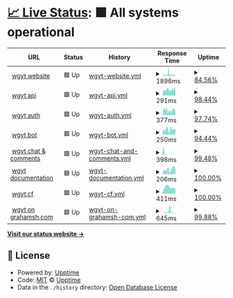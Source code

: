 # [📈 Live Status](https://stats.wgyt.tk): <!--live status--> **🟩 All systems operational**

<!--start: status pages-->
<!-- This summary is generated by Upptime (https://github.com/upptime/upptime) -->
<!-- Do not edit this manually, your changes will be overwritten -->
<!-- prettier-ignore -->
| URL | Status | History | Response Time | Uptime |
| --- | ------ | ------- | ------------- | ------ |
| <img alt="" src="https://favicons.githubusercontent.com/www.wgyt.tk" height="13"> [wgyt website](https://www.wgyt.tk) | 🟩 Up | [wgyt-website.yml](https://github.com/wgytwebsites/stats.wgyt.tk/commits/HEAD/history/wgyt-website.yml) | <details><summary><img alt="Response time graph" src="./graphs/wgyt-website/response-time-week.png" height="20"> 1896ms</summary><br><a href="https://stats.wgyt.tk/history/wgyt-website"><img alt="Response time 854" src="https://img.shields.io/endpoint?url=https%3A%2F%2Fraw.githubusercontent.com%2Fwgytwebsites%2Fstats.wgyt.tk%2FHEAD%2Fapi%2Fwgyt-website%2Fresponse-time.json"></a><br><a href="https://stats.wgyt.tk/history/wgyt-website"><img alt="24-hour response time 11019" src="https://img.shields.io/endpoint?url=https%3A%2F%2Fraw.githubusercontent.com%2Fwgytwebsites%2Fstats.wgyt.tk%2FHEAD%2Fapi%2Fwgyt-website%2Fresponse-time-day.json"></a><br><a href="https://stats.wgyt.tk/history/wgyt-website"><img alt="7-day response time 1896" src="https://img.shields.io/endpoint?url=https%3A%2F%2Fraw.githubusercontent.com%2Fwgytwebsites%2Fstats.wgyt.tk%2FHEAD%2Fapi%2Fwgyt-website%2Fresponse-time-week.json"></a><br><a href="https://stats.wgyt.tk/history/wgyt-website"><img alt="30-day response time 947" src="https://img.shields.io/endpoint?url=https%3A%2F%2Fraw.githubusercontent.com%2Fwgytwebsites%2Fstats.wgyt.tk%2FHEAD%2Fapi%2Fwgyt-website%2Fresponse-time-month.json"></a><br><a href="https://stats.wgyt.tk/history/wgyt-website"><img alt="1-year response time 854" src="https://img.shields.io/endpoint?url=https%3A%2F%2Fraw.githubusercontent.com%2Fwgytwebsites%2Fstats.wgyt.tk%2FHEAD%2Fapi%2Fwgyt-website%2Fresponse-time-year.json"></a></details> | <details><summary><a href="https://stats.wgyt.tk/history/wgyt-website">84.56%</a></summary><a href="https://stats.wgyt.tk/history/wgyt-website"><img alt="All-time uptime 96.94%" src="https://img.shields.io/endpoint?url=https%3A%2F%2Fraw.githubusercontent.com%2Fwgytwebsites%2Fstats.wgyt.tk%2FHEAD%2Fapi%2Fwgyt-website%2Fuptime.json"></a><br><a href="https://stats.wgyt.tk/history/wgyt-website"><img alt="24-hour uptime 20.01%" src="https://img.shields.io/endpoint?url=https%3A%2F%2Fraw.githubusercontent.com%2Fwgytwebsites%2Fstats.wgyt.tk%2FHEAD%2Fapi%2Fwgyt-website%2Fuptime-day.json"></a><br><a href="https://stats.wgyt.tk/history/wgyt-website"><img alt="7-day uptime 84.56%" src="https://img.shields.io/endpoint?url=https%3A%2F%2Fraw.githubusercontent.com%2Fwgytwebsites%2Fstats.wgyt.tk%2FHEAD%2Fapi%2Fwgyt-website%2Fuptime-week.json"></a><br><a href="https://stats.wgyt.tk/history/wgyt-website"><img alt="30-day uptime 96.45%" src="https://img.shields.io/endpoint?url=https%3A%2F%2Fraw.githubusercontent.com%2Fwgytwebsites%2Fstats.wgyt.tk%2FHEAD%2Fapi%2Fwgyt-website%2Fuptime-month.json"></a><br><a href="https://stats.wgyt.tk/history/wgyt-website"><img alt="1-year uptime 96.94%" src="https://img.shields.io/endpoint?url=https%3A%2F%2Fraw.githubusercontent.com%2Fwgytwebsites%2Fstats.wgyt.tk%2FHEAD%2Fapi%2Fwgyt-website%2Fuptime-year.json"></a></details>
| <img alt="" src="https://favicons.githubusercontent.com/api.wgyt.tk" height="13"> [wgyt api](https://api.wgyt.tk) | 🟩 Up | [wgyt-api.yml](https://github.com/wgytwebsites/stats.wgyt.tk/commits/HEAD/history/wgyt-api.yml) | <details><summary><img alt="Response time graph" src="./graphs/wgyt-api/response-time-week.png" height="20"> 291ms</summary><br><a href="https://stats.wgyt.tk/history/wgyt-api"><img alt="Response time 314" src="https://img.shields.io/endpoint?url=https%3A%2F%2Fraw.githubusercontent.com%2Fwgytwebsites%2Fstats.wgyt.tk%2FHEAD%2Fapi%2Fwgyt-api%2Fresponse-time.json"></a><br><a href="https://stats.wgyt.tk/history/wgyt-api"><img alt="24-hour response time 360" src="https://img.shields.io/endpoint?url=https%3A%2F%2Fraw.githubusercontent.com%2Fwgytwebsites%2Fstats.wgyt.tk%2FHEAD%2Fapi%2Fwgyt-api%2Fresponse-time-day.json"></a><br><a href="https://stats.wgyt.tk/history/wgyt-api"><img alt="7-day response time 291" src="https://img.shields.io/endpoint?url=https%3A%2F%2Fraw.githubusercontent.com%2Fwgytwebsites%2Fstats.wgyt.tk%2FHEAD%2Fapi%2Fwgyt-api%2Fresponse-time-week.json"></a><br><a href="https://stats.wgyt.tk/history/wgyt-api"><img alt="30-day response time 311" src="https://img.shields.io/endpoint?url=https%3A%2F%2Fraw.githubusercontent.com%2Fwgytwebsites%2Fstats.wgyt.tk%2FHEAD%2Fapi%2Fwgyt-api%2Fresponse-time-month.json"></a><br><a href="https://stats.wgyt.tk/history/wgyt-api"><img alt="1-year response time 314" src="https://img.shields.io/endpoint?url=https%3A%2F%2Fraw.githubusercontent.com%2Fwgytwebsites%2Fstats.wgyt.tk%2FHEAD%2Fapi%2Fwgyt-api%2Fresponse-time-year.json"></a></details> | <details><summary><a href="https://stats.wgyt.tk/history/wgyt-api">98.44%</a></summary><a href="https://stats.wgyt.tk/history/wgyt-api"><img alt="All-time uptime 99.69%" src="https://img.shields.io/endpoint?url=https%3A%2F%2Fraw.githubusercontent.com%2Fwgytwebsites%2Fstats.wgyt.tk%2FHEAD%2Fapi%2Fwgyt-api%2Fuptime.json"></a><br><a href="https://stats.wgyt.tk/history/wgyt-api"><img alt="24-hour uptime 100.00%" src="https://img.shields.io/endpoint?url=https%3A%2F%2Fraw.githubusercontent.com%2Fwgytwebsites%2Fstats.wgyt.tk%2FHEAD%2Fapi%2Fwgyt-api%2Fuptime-day.json"></a><br><a href="https://stats.wgyt.tk/history/wgyt-api"><img alt="7-day uptime 98.44%" src="https://img.shields.io/endpoint?url=https%3A%2F%2Fraw.githubusercontent.com%2Fwgytwebsites%2Fstats.wgyt.tk%2FHEAD%2Fapi%2Fwgyt-api%2Fuptime-week.json"></a><br><a href="https://stats.wgyt.tk/history/wgyt-api"><img alt="30-day uptime 99.64%" src="https://img.shields.io/endpoint?url=https%3A%2F%2Fraw.githubusercontent.com%2Fwgytwebsites%2Fstats.wgyt.tk%2FHEAD%2Fapi%2Fwgyt-api%2Fuptime-month.json"></a><br><a href="https://stats.wgyt.tk/history/wgyt-api"><img alt="1-year uptime 99.69%" src="https://img.shields.io/endpoint?url=https%3A%2F%2Fraw.githubusercontent.com%2Fwgytwebsites%2Fstats.wgyt.tk%2FHEAD%2Fapi%2Fwgyt-api%2Fuptime-year.json"></a></details>
| <img alt="" src="https://favicons.githubusercontent.com/auth.wgyt.tk" height="13"> [wgyt auth](https://auth.wgyt.tk) | 🟩 Up | [wgyt-auth.yml](https://github.com/wgytwebsites/stats.wgyt.tk/commits/HEAD/history/wgyt-auth.yml) | <details><summary><img alt="Response time graph" src="./graphs/wgyt-auth/response-time-week.png" height="20"> 377ms</summary><br><a href="https://stats.wgyt.tk/history/wgyt-auth"><img alt="Response time 358" src="https://img.shields.io/endpoint?url=https%3A%2F%2Fraw.githubusercontent.com%2Fwgytwebsites%2Fstats.wgyt.tk%2FHEAD%2Fapi%2Fwgyt-auth%2Fresponse-time.json"></a><br><a href="https://stats.wgyt.tk/history/wgyt-auth"><img alt="24-hour response time 422" src="https://img.shields.io/endpoint?url=https%3A%2F%2Fraw.githubusercontent.com%2Fwgytwebsites%2Fstats.wgyt.tk%2FHEAD%2Fapi%2Fwgyt-auth%2Fresponse-time-day.json"></a><br><a href="https://stats.wgyt.tk/history/wgyt-auth"><img alt="7-day response time 377" src="https://img.shields.io/endpoint?url=https%3A%2F%2Fraw.githubusercontent.com%2Fwgytwebsites%2Fstats.wgyt.tk%2FHEAD%2Fapi%2Fwgyt-auth%2Fresponse-time-week.json"></a><br><a href="https://stats.wgyt.tk/history/wgyt-auth"><img alt="30-day response time 370" src="https://img.shields.io/endpoint?url=https%3A%2F%2Fraw.githubusercontent.com%2Fwgytwebsites%2Fstats.wgyt.tk%2FHEAD%2Fapi%2Fwgyt-auth%2Fresponse-time-month.json"></a><br><a href="https://stats.wgyt.tk/history/wgyt-auth"><img alt="1-year response time 358" src="https://img.shields.io/endpoint?url=https%3A%2F%2Fraw.githubusercontent.com%2Fwgytwebsites%2Fstats.wgyt.tk%2FHEAD%2Fapi%2Fwgyt-auth%2Fresponse-time-year.json"></a></details> | <details><summary><a href="https://stats.wgyt.tk/history/wgyt-auth">97.74%</a></summary><a href="https://stats.wgyt.tk/history/wgyt-auth"><img alt="All-time uptime 99.46%" src="https://img.shields.io/endpoint?url=https%3A%2F%2Fraw.githubusercontent.com%2Fwgytwebsites%2Fstats.wgyt.tk%2FHEAD%2Fapi%2Fwgyt-auth%2Fuptime.json"></a><br><a href="https://stats.wgyt.tk/history/wgyt-auth"><img alt="24-hour uptime 100.00%" src="https://img.shields.io/endpoint?url=https%3A%2F%2Fraw.githubusercontent.com%2Fwgytwebsites%2Fstats.wgyt.tk%2FHEAD%2Fapi%2Fwgyt-auth%2Fuptime-day.json"></a><br><a href="https://stats.wgyt.tk/history/wgyt-auth"><img alt="7-day uptime 97.74%" src="https://img.shields.io/endpoint?url=https%3A%2F%2Fraw.githubusercontent.com%2Fwgytwebsites%2Fstats.wgyt.tk%2FHEAD%2Fapi%2Fwgyt-auth%2Fuptime-week.json"></a><br><a href="https://stats.wgyt.tk/history/wgyt-auth"><img alt="30-day uptime 99.38%" src="https://img.shields.io/endpoint?url=https%3A%2F%2Fraw.githubusercontent.com%2Fwgytwebsites%2Fstats.wgyt.tk%2FHEAD%2Fapi%2Fwgyt-auth%2Fuptime-month.json"></a><br><a href="https://stats.wgyt.tk/history/wgyt-auth"><img alt="1-year uptime 99.46%" src="https://img.shields.io/endpoint?url=https%3A%2F%2Fraw.githubusercontent.com%2Fwgytwebsites%2Fstats.wgyt.tk%2FHEAD%2Fapi%2Fwgyt-auth%2Fuptime-year.json"></a></details>
| <img alt="" src="https://favicons.githubusercontent.com/bot.wgyt.tk" height="13"> [wgyt bot](https://bot.wgyt.tk) | 🟩 Up | [wgyt-bot.yml](https://github.com/wgytwebsites/stats.wgyt.tk/commits/HEAD/history/wgyt-bot.yml) | <details><summary><img alt="Response time graph" src="./graphs/wgyt-bot/response-time-week.png" height="20"> 250ms</summary><br><a href="https://stats.wgyt.tk/history/wgyt-bot"><img alt="Response time 326" src="https://img.shields.io/endpoint?url=https%3A%2F%2Fraw.githubusercontent.com%2Fwgytwebsites%2Fstats.wgyt.tk%2FHEAD%2Fapi%2Fwgyt-bot%2Fresponse-time.json"></a><br><a href="https://stats.wgyt.tk/history/wgyt-bot"><img alt="24-hour response time 367" src="https://img.shields.io/endpoint?url=https%3A%2F%2Fraw.githubusercontent.com%2Fwgytwebsites%2Fstats.wgyt.tk%2FHEAD%2Fapi%2Fwgyt-bot%2Fresponse-time-day.json"></a><br><a href="https://stats.wgyt.tk/history/wgyt-bot"><img alt="7-day response time 250" src="https://img.shields.io/endpoint?url=https%3A%2F%2Fraw.githubusercontent.com%2Fwgytwebsites%2Fstats.wgyt.tk%2FHEAD%2Fapi%2Fwgyt-bot%2Fresponse-time-week.json"></a><br><a href="https://stats.wgyt.tk/history/wgyt-bot"><img alt="30-day response time 313" src="https://img.shields.io/endpoint?url=https%3A%2F%2Fraw.githubusercontent.com%2Fwgytwebsites%2Fstats.wgyt.tk%2FHEAD%2Fapi%2Fwgyt-bot%2Fresponse-time-month.json"></a><br><a href="https://stats.wgyt.tk/history/wgyt-bot"><img alt="1-year response time 326" src="https://img.shields.io/endpoint?url=https%3A%2F%2Fraw.githubusercontent.com%2Fwgytwebsites%2Fstats.wgyt.tk%2FHEAD%2Fapi%2Fwgyt-bot%2Fresponse-time-year.json"></a></details> | <details><summary><a href="https://stats.wgyt.tk/history/wgyt-bot">94.44%</a></summary><a href="https://stats.wgyt.tk/history/wgyt-bot"><img alt="All-time uptime 98.90%" src="https://img.shields.io/endpoint?url=https%3A%2F%2Fraw.githubusercontent.com%2Fwgytwebsites%2Fstats.wgyt.tk%2FHEAD%2Fapi%2Fwgyt-bot%2Fuptime.json"></a><br><a href="https://stats.wgyt.tk/history/wgyt-bot"><img alt="24-hour uptime 100.00%" src="https://img.shields.io/endpoint?url=https%3A%2F%2Fraw.githubusercontent.com%2Fwgytwebsites%2Fstats.wgyt.tk%2FHEAD%2Fapi%2Fwgyt-bot%2Fuptime-day.json"></a><br><a href="https://stats.wgyt.tk/history/wgyt-bot"><img alt="7-day uptime 94.44%" src="https://img.shields.io/endpoint?url=https%3A%2F%2Fraw.githubusercontent.com%2Fwgytwebsites%2Fstats.wgyt.tk%2FHEAD%2Fapi%2Fwgyt-bot%2Fuptime-week.json"></a><br><a href="https://stats.wgyt.tk/history/wgyt-bot"><img alt="30-day uptime 98.72%" src="https://img.shields.io/endpoint?url=https%3A%2F%2Fraw.githubusercontent.com%2Fwgytwebsites%2Fstats.wgyt.tk%2FHEAD%2Fapi%2Fwgyt-bot%2Fuptime-month.json"></a><br><a href="https://stats.wgyt.tk/history/wgyt-bot"><img alt="1-year uptime 98.90%" src="https://img.shields.io/endpoint?url=https%3A%2F%2Fraw.githubusercontent.com%2Fwgytwebsites%2Fstats.wgyt.tk%2FHEAD%2Fapi%2Fwgyt-bot%2Fuptime-year.json"></a></details>
| <img alt="" src="https://favicons.githubusercontent.com/social.wgyt.tk" height="13"> [wgyt chat & comments](https://social.wgyt.tk) | 🟩 Up | [wgyt-chat-and-comments.yml](https://github.com/wgytwebsites/stats.wgyt.tk/commits/HEAD/history/wgyt-chat-and-comments.yml) | <details><summary><img alt="Response time graph" src="./graphs/wgyt-chat-and-comments/response-time-week.png" height="20"> 398ms</summary><br><a href="https://stats.wgyt.tk/history/wgyt-chat-and-comments"><img alt="Response time 932" src="https://img.shields.io/endpoint?url=https%3A%2F%2Fraw.githubusercontent.com%2Fwgytwebsites%2Fstats.wgyt.tk%2FHEAD%2Fapi%2Fwgyt-chat-and-comments%2Fresponse-time.json"></a><br><a href="https://stats.wgyt.tk/history/wgyt-chat-and-comments"><img alt="24-hour response time 1666" src="https://img.shields.io/endpoint?url=https%3A%2F%2Fraw.githubusercontent.com%2Fwgytwebsites%2Fstats.wgyt.tk%2FHEAD%2Fapi%2Fwgyt-chat-and-comments%2Fresponse-time-day.json"></a><br><a href="https://stats.wgyt.tk/history/wgyt-chat-and-comments"><img alt="7-day response time 398" src="https://img.shields.io/endpoint?url=https%3A%2F%2Fraw.githubusercontent.com%2Fwgytwebsites%2Fstats.wgyt.tk%2FHEAD%2Fapi%2Fwgyt-chat-and-comments%2Fresponse-time-week.json"></a><br><a href="https://stats.wgyt.tk/history/wgyt-chat-and-comments"><img alt="30-day response time 932" src="https://img.shields.io/endpoint?url=https%3A%2F%2Fraw.githubusercontent.com%2Fwgytwebsites%2Fstats.wgyt.tk%2FHEAD%2Fapi%2Fwgyt-chat-and-comments%2Fresponse-time-month.json"></a><br><a href="https://stats.wgyt.tk/history/wgyt-chat-and-comments"><img alt="1-year response time 932" src="https://img.shields.io/endpoint?url=https%3A%2F%2Fraw.githubusercontent.com%2Fwgytwebsites%2Fstats.wgyt.tk%2FHEAD%2Fapi%2Fwgyt-chat-and-comments%2Fresponse-time-year.json"></a></details> | <details><summary><a href="https://stats.wgyt.tk/history/wgyt-chat-and-comments">99.48%</a></summary><a href="https://stats.wgyt.tk/history/wgyt-chat-and-comments"><img alt="All-time uptime 95.49%" src="https://img.shields.io/endpoint?url=https%3A%2F%2Fraw.githubusercontent.com%2Fwgytwebsites%2Fstats.wgyt.tk%2FHEAD%2Fapi%2Fwgyt-chat-and-comments%2Fuptime.json"></a><br><a href="https://stats.wgyt.tk/history/wgyt-chat-and-comments"><img alt="24-hour uptime 100.00%" src="https://img.shields.io/endpoint?url=https%3A%2F%2Fraw.githubusercontent.com%2Fwgytwebsites%2Fstats.wgyt.tk%2FHEAD%2Fapi%2Fwgyt-chat-and-comments%2Fuptime-day.json"></a><br><a href="https://stats.wgyt.tk/history/wgyt-chat-and-comments"><img alt="7-day uptime 99.48%" src="https://img.shields.io/endpoint?url=https%3A%2F%2Fraw.githubusercontent.com%2Fwgytwebsites%2Fstats.wgyt.tk%2FHEAD%2Fapi%2Fwgyt-chat-and-comments%2Fuptime-week.json"></a><br><a href="https://stats.wgyt.tk/history/wgyt-chat-and-comments"><img alt="30-day uptime 95.49%" src="https://img.shields.io/endpoint?url=https%3A%2F%2Fraw.githubusercontent.com%2Fwgytwebsites%2Fstats.wgyt.tk%2FHEAD%2Fapi%2Fwgyt-chat-and-comments%2Fuptime-month.json"></a><br><a href="https://stats.wgyt.tk/history/wgyt-chat-and-comments"><img alt="1-year uptime 95.49%" src="https://img.shields.io/endpoint?url=https%3A%2F%2Fraw.githubusercontent.com%2Fwgytwebsites%2Fstats.wgyt.tk%2FHEAD%2Fapi%2Fwgyt-chat-and-comments%2Fuptime-year.json"></a></details>
| <img alt="" src="https://favicons.githubusercontent.com/documentation.wgyt.tk" height="13"> [wgyt documentation](https://documentation.wgyt.tk) | 🟩 Up | [wgyt-documentation.yml](https://github.com/wgytwebsites/stats.wgyt.tk/commits/HEAD/history/wgyt-documentation.yml) | <details><summary><img alt="Response time graph" src="./graphs/wgyt-documentation/response-time-week.png" height="20"> 206ms</summary><br><a href="https://stats.wgyt.tk/history/wgyt-documentation"><img alt="Response time 160" src="https://img.shields.io/endpoint?url=https%3A%2F%2Fraw.githubusercontent.com%2Fwgytwebsites%2Fstats.wgyt.tk%2FHEAD%2Fapi%2Fwgyt-documentation%2Fresponse-time.json"></a><br><a href="https://stats.wgyt.tk/history/wgyt-documentation"><img alt="24-hour response time 302" src="https://img.shields.io/endpoint?url=https%3A%2F%2Fraw.githubusercontent.com%2Fwgytwebsites%2Fstats.wgyt.tk%2FHEAD%2Fapi%2Fwgyt-documentation%2Fresponse-time-day.json"></a><br><a href="https://stats.wgyt.tk/history/wgyt-documentation"><img alt="7-day response time 206" src="https://img.shields.io/endpoint?url=https%3A%2F%2Fraw.githubusercontent.com%2Fwgytwebsites%2Fstats.wgyt.tk%2FHEAD%2Fapi%2Fwgyt-documentation%2Fresponse-time-week.json"></a><br><a href="https://stats.wgyt.tk/history/wgyt-documentation"><img alt="30-day response time 163" src="https://img.shields.io/endpoint?url=https%3A%2F%2Fraw.githubusercontent.com%2Fwgytwebsites%2Fstats.wgyt.tk%2FHEAD%2Fapi%2Fwgyt-documentation%2Fresponse-time-month.json"></a><br><a href="https://stats.wgyt.tk/history/wgyt-documentation"><img alt="1-year response time 160" src="https://img.shields.io/endpoint?url=https%3A%2F%2Fraw.githubusercontent.com%2Fwgytwebsites%2Fstats.wgyt.tk%2FHEAD%2Fapi%2Fwgyt-documentation%2Fresponse-time-year.json"></a></details> | <details><summary><a href="https://stats.wgyt.tk/history/wgyt-documentation">100.00%</a></summary><a href="https://stats.wgyt.tk/history/wgyt-documentation"><img alt="All-time uptime 100.00%" src="https://img.shields.io/endpoint?url=https%3A%2F%2Fraw.githubusercontent.com%2Fwgytwebsites%2Fstats.wgyt.tk%2FHEAD%2Fapi%2Fwgyt-documentation%2Fuptime.json"></a><br><a href="https://stats.wgyt.tk/history/wgyt-documentation"><img alt="24-hour uptime 100.00%" src="https://img.shields.io/endpoint?url=https%3A%2F%2Fraw.githubusercontent.com%2Fwgytwebsites%2Fstats.wgyt.tk%2FHEAD%2Fapi%2Fwgyt-documentation%2Fuptime-day.json"></a><br><a href="https://stats.wgyt.tk/history/wgyt-documentation"><img alt="7-day uptime 100.00%" src="https://img.shields.io/endpoint?url=https%3A%2F%2Fraw.githubusercontent.com%2Fwgytwebsites%2Fstats.wgyt.tk%2FHEAD%2Fapi%2Fwgyt-documentation%2Fuptime-week.json"></a><br><a href="https://stats.wgyt.tk/history/wgyt-documentation"><img alt="30-day uptime 100.00%" src="https://img.shields.io/endpoint?url=https%3A%2F%2Fraw.githubusercontent.com%2Fwgytwebsites%2Fstats.wgyt.tk%2FHEAD%2Fapi%2Fwgyt-documentation%2Fuptime-month.json"></a><br><a href="https://stats.wgyt.tk/history/wgyt-documentation"><img alt="1-year uptime 100.00%" src="https://img.shields.io/endpoint?url=https%3A%2F%2Fraw.githubusercontent.com%2Fwgytwebsites%2Fstats.wgyt.tk%2FHEAD%2Fapi%2Fwgyt-documentation%2Fuptime-year.json"></a></details>
| <img alt="" src="https://favicons.githubusercontent.com/wgyt.cf" height="13"> [wgyt.cf](https://wgyt.cf/null) | 🟩 Up | [wgyt-cf.yml](https://github.com/wgytwebsites/stats.wgyt.tk/commits/HEAD/history/wgyt-cf.yml) | <details><summary><img alt="Response time graph" src="./graphs/wgyt-cf/response-time-week.png" height="20"> 411ms</summary><br><a href="https://stats.wgyt.tk/history/wgyt-cf"><img alt="Response time 480" src="https://img.shields.io/endpoint?url=https%3A%2F%2Fraw.githubusercontent.com%2Fwgytwebsites%2Fstats.wgyt.tk%2FHEAD%2Fapi%2Fwgyt-cf%2Fresponse-time.json"></a><br><a href="https://stats.wgyt.tk/history/wgyt-cf"><img alt="24-hour response time 217" src="https://img.shields.io/endpoint?url=https%3A%2F%2Fraw.githubusercontent.com%2Fwgytwebsites%2Fstats.wgyt.tk%2FHEAD%2Fapi%2Fwgyt-cf%2Fresponse-time-day.json"></a><br><a href="https://stats.wgyt.tk/history/wgyt-cf"><img alt="7-day response time 411" src="https://img.shields.io/endpoint?url=https%3A%2F%2Fraw.githubusercontent.com%2Fwgytwebsites%2Fstats.wgyt.tk%2FHEAD%2Fapi%2Fwgyt-cf%2Fresponse-time-week.json"></a><br><a href="https://stats.wgyt.tk/history/wgyt-cf"><img alt="30-day response time 462" src="https://img.shields.io/endpoint?url=https%3A%2F%2Fraw.githubusercontent.com%2Fwgytwebsites%2Fstats.wgyt.tk%2FHEAD%2Fapi%2Fwgyt-cf%2Fresponse-time-month.json"></a><br><a href="https://stats.wgyt.tk/history/wgyt-cf"><img alt="1-year response time 480" src="https://img.shields.io/endpoint?url=https%3A%2F%2Fraw.githubusercontent.com%2Fwgytwebsites%2Fstats.wgyt.tk%2FHEAD%2Fapi%2Fwgyt-cf%2Fresponse-time-year.json"></a></details> | <details><summary><a href="https://stats.wgyt.tk/history/wgyt-cf">100.00%</a></summary><a href="https://stats.wgyt.tk/history/wgyt-cf"><img alt="All-time uptime 99.20%" src="https://img.shields.io/endpoint?url=https%3A%2F%2Fraw.githubusercontent.com%2Fwgytwebsites%2Fstats.wgyt.tk%2FHEAD%2Fapi%2Fwgyt-cf%2Fuptime.json"></a><br><a href="https://stats.wgyt.tk/history/wgyt-cf"><img alt="24-hour uptime 100.00%" src="https://img.shields.io/endpoint?url=https%3A%2F%2Fraw.githubusercontent.com%2Fwgytwebsites%2Fstats.wgyt.tk%2FHEAD%2Fapi%2Fwgyt-cf%2Fuptime-day.json"></a><br><a href="https://stats.wgyt.tk/history/wgyt-cf"><img alt="7-day uptime 100.00%" src="https://img.shields.io/endpoint?url=https%3A%2F%2Fraw.githubusercontent.com%2Fwgytwebsites%2Fstats.wgyt.tk%2FHEAD%2Fapi%2Fwgyt-cf%2Fuptime-week.json"></a><br><a href="https://stats.wgyt.tk/history/wgyt-cf"><img alt="30-day uptime 99.07%" src="https://img.shields.io/endpoint?url=https%3A%2F%2Fraw.githubusercontent.com%2Fwgytwebsites%2Fstats.wgyt.tk%2FHEAD%2Fapi%2Fwgyt-cf%2Fuptime-month.json"></a><br><a href="https://stats.wgyt.tk/history/wgyt-cf"><img alt="1-year uptime 99.20%" src="https://img.shields.io/endpoint?url=https%3A%2F%2Fraw.githubusercontent.com%2Fwgytwebsites%2Fstats.wgyt.tk%2FHEAD%2Fapi%2Fwgyt-cf%2Fuptime-year.json"></a></details>
| <img alt="" src="https://favicons.githubusercontent.com/wgyt.grahamsh.com" height="13"> [wgyt on grahamsh.com](https://wgyt.grahamsh.com) | 🟩 Up | [wgyt-on-grahamsh-com.yml](https://github.com/wgytwebsites/stats.wgyt.tk/commits/HEAD/history/wgyt-on-grahamsh-com.yml) | <details><summary><img alt="Response time graph" src="./graphs/wgyt-on-grahamsh-com/response-time-week.png" height="20"> 645ms</summary><br><a href="https://stats.wgyt.tk/history/wgyt-on-grahamsh-com"><img alt="Response time 288" src="https://img.shields.io/endpoint?url=https%3A%2F%2Fraw.githubusercontent.com%2Fwgytwebsites%2Fstats.wgyt.tk%2FHEAD%2Fapi%2Fwgyt-on-grahamsh-com%2Fresponse-time.json"></a><br><a href="https://stats.wgyt.tk/history/wgyt-on-grahamsh-com"><img alt="24-hour response time 156" src="https://img.shields.io/endpoint?url=https%3A%2F%2Fraw.githubusercontent.com%2Fwgytwebsites%2Fstats.wgyt.tk%2FHEAD%2Fapi%2Fwgyt-on-grahamsh-com%2Fresponse-time-day.json"></a><br><a href="https://stats.wgyt.tk/history/wgyt-on-grahamsh-com"><img alt="7-day response time 645" src="https://img.shields.io/endpoint?url=https%3A%2F%2Fraw.githubusercontent.com%2Fwgytwebsites%2Fstats.wgyt.tk%2FHEAD%2Fapi%2Fwgyt-on-grahamsh-com%2Fresponse-time-week.json"></a><br><a href="https://stats.wgyt.tk/history/wgyt-on-grahamsh-com"><img alt="30-day response time 311" src="https://img.shields.io/endpoint?url=https%3A%2F%2Fraw.githubusercontent.com%2Fwgytwebsites%2Fstats.wgyt.tk%2FHEAD%2Fapi%2Fwgyt-on-grahamsh-com%2Fresponse-time-month.json"></a><br><a href="https://stats.wgyt.tk/history/wgyt-on-grahamsh-com"><img alt="1-year response time 288" src="https://img.shields.io/endpoint?url=https%3A%2F%2Fraw.githubusercontent.com%2Fwgytwebsites%2Fstats.wgyt.tk%2FHEAD%2Fapi%2Fwgyt-on-grahamsh-com%2Fresponse-time-year.json"></a></details> | <details><summary><a href="https://stats.wgyt.tk/history/wgyt-on-grahamsh-com">99.88%</a></summary><a href="https://stats.wgyt.tk/history/wgyt-on-grahamsh-com"><img alt="All-time uptime 99.98%" src="https://img.shields.io/endpoint?url=https%3A%2F%2Fraw.githubusercontent.com%2Fwgytwebsites%2Fstats.wgyt.tk%2FHEAD%2Fapi%2Fwgyt-on-grahamsh-com%2Fuptime.json"></a><br><a href="https://stats.wgyt.tk/history/wgyt-on-grahamsh-com"><img alt="24-hour uptime 100.00%" src="https://img.shields.io/endpoint?url=https%3A%2F%2Fraw.githubusercontent.com%2Fwgytwebsites%2Fstats.wgyt.tk%2FHEAD%2Fapi%2Fwgyt-on-grahamsh-com%2Fuptime-day.json"></a><br><a href="https://stats.wgyt.tk/history/wgyt-on-grahamsh-com"><img alt="7-day uptime 99.88%" src="https://img.shields.io/endpoint?url=https%3A%2F%2Fraw.githubusercontent.com%2Fwgytwebsites%2Fstats.wgyt.tk%2FHEAD%2Fapi%2Fwgyt-on-grahamsh-com%2Fuptime-week.json"></a><br><a href="https://stats.wgyt.tk/history/wgyt-on-grahamsh-com"><img alt="30-day uptime 99.97%" src="https://img.shields.io/endpoint?url=https%3A%2F%2Fraw.githubusercontent.com%2Fwgytwebsites%2Fstats.wgyt.tk%2FHEAD%2Fapi%2Fwgyt-on-grahamsh-com%2Fuptime-month.json"></a><br><a href="https://stats.wgyt.tk/history/wgyt-on-grahamsh-com"><img alt="1-year uptime 99.98%" src="https://img.shields.io/endpoint?url=https%3A%2F%2Fraw.githubusercontent.com%2Fwgytwebsites%2Fstats.wgyt.tk%2FHEAD%2Fapi%2Fwgyt-on-grahamsh-com%2Fuptime-year.json"></a></details>

<!--end: status pages-->

[**Visit our status website →**](https://stats.wgyt.tk)

## 📄 License

- Powered by: [Upptime](https://github.com/upptime/upptime)
- Code: [MIT](./LICENSE) © [Upptime](https://upptime.js.org)
- Data in the `./history` directory: [Open Database License](https://opendatacommons.org/licenses/odbl/1-0/)
